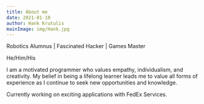 ```yaml
---
title: About me
date: 2021-01-10
author: Hank Krutulis
mainImage: img/Hank.jpg
---
```


Robotics Alumnus | Fascinated Hacker | Games Master

He/Him/His

I am a motivated programmer who values empathy, individualism, and creativity. My belief in being a lifelong learner leads me to value all forms of experience as I continue to seek new opportunities and knowledge.

Currently working on exciting applications with FedEx Services.